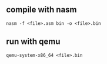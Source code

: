 
## compile with nasm
`nasm -f <file>.asm bin -o <file>.bin`

## run with qemu
`qemu-system-x86_64 <file>.bin `
